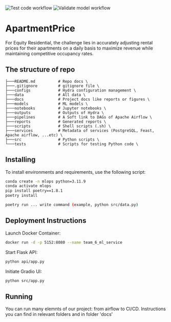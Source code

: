 ![Test code workflow](https://github.com/DrunkTeam/ApartmentPrice/actions/workflows/test-code.yaml/badge.svg)
![Validate model workflow](https://github.com/Palandr123/MLOps-Project/actions/workflows/validate-model.yaml/badge.svg)
# ApartmentPrice
For Equity Residential, the challenge lies in accurately adjusting rental prices for their apartments on a daily basis to maximize revenue while maintaining competitive occupancy rates.

## The structure of repo
```
├───README.md          # Repo docs \
├───.gitignore         # gitignore file \
├───configs            # Hydra configuration management \
├───data               # All data \
├───docs               # Project docs like reports or figures \
├───models             # ML models \
├───notebooks          # Jupyter notebooks \
├───outputs            # Outputs of Hydra \
├───pipelines          # A Soft link to DAGs of Apache Airflow \
├───reports            # Generated reports \
├───scripts            # Shell scripts (.sh) \
├───services           # Metadata of services (PostgreSQL, Feast, Apache airflow, ...etc) \
├───src                # Python scripts \
└───tests              # Scripts for testing Python code \
```

## Installing
To install environments and requirements, use the following script:
```bash
conda create -n mlops python=3.11.9 
conda activate mlops
pip install poetry==1.8.1
poetry install

poetry run ... write command (example, python src/data.py)
```

## Deployment Instructions
Launch Docker Container:

```bash
docker run -d -p 5152:8080 --name team_6_ml_service
```
Start Flask API:

```bash
python api/app.py
```

Initiate Gradio UI:

```bash
python src/app.py
```

## Running
You can run many elemnts of our project: from airflow to CI/CD. Instructions you can find in relevant folders and in folder 'docs'
